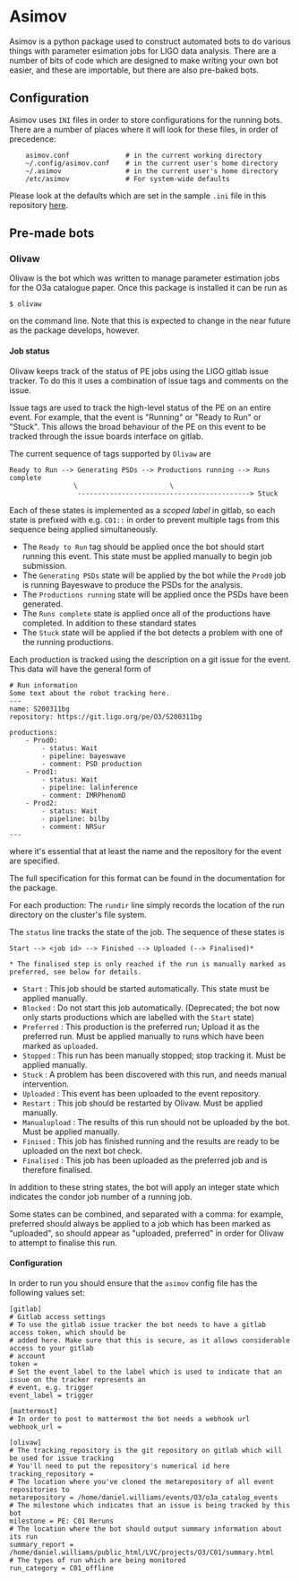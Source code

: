 # Asimov

Asimov is a python package used to construct automated bots to do various things with parameter esimation jobs for LIGO data analysis.
There are a number of bits of code which are designed to make writing your own bot easier, and these are importable, but there are also pre-baked bots.

## Configuration

Asimov uses `INI` files in order to store configurations for the running bots.
There are a number of places where it will look for these files, in order of precedence:
```
	asimov.conf              # in the current working directory
	~/.config/asimov.conf    # in the current user's home directory
	~/.asimov                # in the current user's home directory
	/etc/asimov              # For system-wide defaults
```
Please look at the defaults which are set in the sample `.ini` file in this repository [here](asimov/asimov.conf "default config").

## Pre-made bots

### Olivaw

Olivaw is the bot which was written to manage parameter estimation jobs for the O3a catalogue paper.
Once this package is installed it can be run as 

```
$ olivaw 
```

on the command line. Note that this is expected to change in the near future as the package develops, however.

#### Job status

Olivaw keeps track of the status of PE jobs using the LIGO gitlab issue tracker.
To do this it uses a combination of issue tags and comments on the issue.

Issue tags are used to track the high-level status of the PE on an entire event.
For example, that the event is "Running" or "Ready to Run" or "Stuck".
This allows the broad behaviour of the PE on this event to be tracked through the issue boards interface on gitlab.

The current sequence of tags supported by `Olivaw` are
```
Ready to Run --> Generating PSDs --> Productions running --> Runs complete
                \                       \
             	 -------------------------------------------> Stuck
```

Each of these states is implemented as a *scoped label* in gitlab, so each state is prefixed with e.g. `C01::` in order to prevent multiple tags from this sequence being applied simultaneously.

+ The `Ready to Run` tag should be applied once the bot should start running this event. This state must be applied manually to begin job submission.
+ The `Generating PSDs` state will be applied by the bot while the `Prod0` job is running Bayeswave to produce the PSDs for the analysis.
+ The `Productions running` state will be applied once the PSDs have been generated.
+ The `Runs complete` state is applied once all of the productions have completed.
In addition to these standard states
+ The `Stuck` state will be applied if the bot detects a problem with one of the running productions.

Each production is tracked using the description on a git issue for the event.
This data will have the general form of
```
# Run information
Some text about the robot tracking here.
---
name: S200311bg
repository: https://git.ligo.org/pe/O3/S200311bg

productions:
	- Prod0: 
		- status: Wait
		- pipeline: bayeswave
		- comment: PSD production
	- Prod1:
		- status: Wait
		- pipeline: lalinference
		- comment: IMRPhenomD
	- Prod2:
		- status: Wait
		- pipeline: bilby
		- comment: NRSur
---
```
where it's essential that at least the name and the repository for the event are specified.

The full specification for this format can be found in the documentation for the package.

For each production:
The `rundir` line simply records the location of the run directory on the cluster's file system.

The `status` line tracks the state of the job. 
The sequence of these states is
```
Start --> <job id> --> Finished --> Uploaded (--> Finalised)*

* The finalised step is only reached if the run is manually marked as preferred, see below for details.
```

+ `Start` : This job should be started automatically. This state must be applied manually.
+ `Blocked` : Do not start this job automatically. (Deprecated; the bot now only starts productions which are labelled with the `Start` state)
+ `Preferred` : This production is the preferred run; Upload it as the preferred run. Must be applied manually to runs which have been marked as `uploaded`.
+ `Stopped` : This run has been manually stopped; stop tracking it. Must be applied manually. 
+ `Stuck` : A problem has been discovered with this run, and needs manual intervention.
+ `Uploaded` : This event has been uploaded to the event repository.
+ `Restart` : This job should be restarted by Olivaw. Must be applied manually.
+ `Manualupload` : The results of this run should not be uploaded by the bot. Must be applied manually.
+ `Finised` : This job has finished running and the results are ready to be uploaded on the next bot check.
+ `Finalised` : This job has been uploaded as the preferred job and is therefore finalised.

In addition to these string states, the bot will apply an integer state which indicates the condor job number of a running job.

Some states can be combined, and separated with a comma: for example, preferred should always be applied to a job which has been marked as "uploaded", so should appear as "uploaded, preferred" in order for Olivaw to attempt to finalise this run.



#### Configuration

In order to run you should ensure that the `asimov` config file has the following values set:

```
[gitlab]
# Gitlab access settings
# To use the gitlab issue tracker the bot needs to have a gitlab access token, which should be 
# added here. Make sure that this is secure, as it allows considerable access to your gitlab
# account
token = 
# Set the event_label to the label which is used to indicate that an issue on the tracker represents an
# event, e.g. trigger
event_label = trigger

[mattermost]
# In order to post to mattermost the bot needs a webhook url
webhook_url = 

[olivaw]
# The tracking_repository is the git repository on gitlab which will be used for issue tracking
# You'll need to put the repository's numerical id here
tracking_repository = 
# The location where you've cloned the metarepository of all event repositories to
metarepository = /home/daniel.williams/events/O3/o3a_catalog_events
# The milestone which indicates that an issue is being tracked by this bot
milestone = PE: C01 Reruns
# The location where the bot should output summary information about its run
summary_report = /home/daniel.williams/public_html/LVC/projects/O3/C01/summary.html
# The types of run which are being monitored
run_category = C01_offline
```

